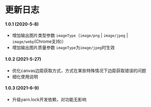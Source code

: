 # 更新日志

#### 1.0.1 (2020-5-8)

* 增加输出图片类型参数 ```imageType```（```image/png``` &#124; ```image/jpeg``` &#124; ```image/webp```(Chrome支持)）
* 增加输出图片质量参数 ```imageType```为```image/jpeg```时生效

#### 1.0.2 (2021-5-27)

* 优化canvas边距获取方式，方式在某些特殊情况下边距获取错误的问题
* 细化使用说明

#### 1.0.3 (2021-6-9)

* 升级yarn.lock开发依赖，对功能无影响
